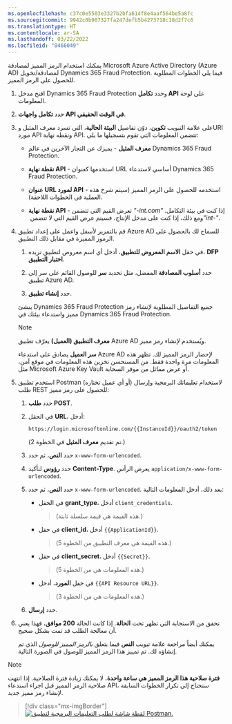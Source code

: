 ```yaml
---
ms.openlocfilehash: c37c0e5503e3327b2bfa614f8e4aaf564be5a8fc
ms.sourcegitcommit: 9942c0b907327fa247defb5b4273718c18d2f7c6
ms.translationtype: HT
ms.contentlocale: ar-SA
ms.lasthandoff: 03/22/2022
ms.locfileid: "8466049"
---
```

يمكنك استخدام الرمز المميز لمصادقة Microsoft Azure Active Directory (Azure AD) لمصادقة/تخويل Dynamics 365 Fraud Protection. فيما يلي الخطوات المطلوبة للحصول على الرمز المميز. 

1. افتح مدخل Dynamics 365 Fraud Protection وحدد **تكامل API** على لوحة المعلومات.

1. حدد **تكامل واجهات API في الوقت الحقيقي**.

1. على علامة التبويب **تكوين**، دوّن تفاصيل **البيئة الحالية**، التي تسرد معرف المثيل وURI مورد API ونقطه نهاية API. تتضمن المعلومات التي تقوم بتسجيلها ما يلي:

    - **معرف المثيل** - يميزك عن التجار الآخرين في عالم Dynamics 365 Fraud Protection.

    - **نقطة نهاية API** - استخدمها كعنوان URL أساسي لاستدعاء Dynamics 365 Fraud Protection.

    - **عنوان URL‎ لمورد API** - استخدمه للحصول على الرمز المميز (سيتم شرح هذه العملية في الخطوات اللاحقة).

    - **نقطة نهاية API** - تعرض القيم التي تتضمن *"-int.com"* إذا كنت في بيئة التكامل. ومع ذلك، إذا كنت على مدخل الإنتاج، فسيتم عرض القيم التي لا تتضمن *‏"int-"*.

1. قم بالتمرير لأسفل واعمل على إعداد تطبيق Azure AD للسماح لك بالحصول على الرموز المميزة في مقابل ذلك التطبيق.

    1. في حقل **الاسم المعروض للتطبيق**، أدخل أي اسم معروض لتطبيق تريده، **DFP اختبار التطبيق**.

    1. حدد **أسلوب المصادقة** المفضل، مثل تحديد **سر** للوصول القائم على سر إلى تطبيق Azure AD.

    1. حدد **إنشاء تطبيق**.

   ينشئ Dynamics 365 Fraud Protection جميع التفاصيل المطلوبة لإنشاء رمز مميز واستدعاء بيئتك في Dynamics 365 Fraud Protection.

    > [!NOTE]
    >
    > **معرف التطبيق (العميل)** يعرّف تطبيق Azure AD ويُستخدم لإنشاء رمز مميز.
    >
    > **سر العميل** يصادق على استدعاء Azure AD لإحضار الرمز المميز لك. تظهر هذه المعلومات مرة واحدة فقط. من المستحسن تخزين هذه المعلومات في موقع آمن، مثل Microsoft Azure Key Vault أو عرض مماثل من موفر السحابة.

1. استخدم تطبيق Postman (أو أي عميل تختاره) لاستخدام تعليماتك البرمجية وإرسال طلب REST للحصول على رمز مميز:

    1. حدد **طلب POST**.

    1. في الحقل **URL**، أدخل:

       `https://login.microsoftonline.com/{{InstanceId}}/oauth2/token`

        (تم تقديم **معرف المثيل** في الخطوة 2.)

    1. حدد **النص**، ثم حدد `x-www-form-urlencoded`.

    1. حدد **رؤوس** لتأكيد **Content-Type**. يعرض الرأس `application/x-www-form-urlencoded`.

    1. حدد **النص**، ثم حدد `x-www-form-urlencoded`. بعد ذلك، أدخل المعلومات التالية:

        - في الحقل **grant_type**، أدخل `client_credentials`.
            > (هذه القيمة هي قيمة سلسلة ثابتة.)

        - في حقل **client_id**، أدخل `{{ApplicationId}}`.
            > (هذه القيمة هي معرف التطبيق من الخطوة 5.)

        - في حقل **client_secret‎**، أدخل `{{Secret}}`.
            > (هذه المعلومات هي من الخطوة 5.)

        - في حقل **المورد**، أدخل `{{API Resource URL}}`.
            > (هذه المعلومات هي من الخطوة 3.)

    1. حدد **إرسال**.

1. تحقق من الاستجابة التي تظهر تحت **الحالة**. إذا كانت الحالة **200 موافق**، فهذا يعني أن معالجة الطلب قد تمت بشكل صحيح.

    يمكنك أيضاً مراجعة علامة تبويب **النص** فيما يتعلق *بالرمز المميز للوصول* الذي تم إنشاؤه لك. تم تمييز هذا الرمز المميز للوصول في الصورة التالية.

> [!NOTE]
> **فترة صلاحية هذا الرمز المميز هي ساعة واحدة.** لا يمكنك زيادة فترة الصلاحية. إذا انتهت صلاحية الرمز المميز قبل اجراء استدعاء API، ستحتاج إلى تكرار الخطوات السابقة لإنشاء رمز مميز جديد.

> [!div class="mx-imgBorder"]
> [![لقطة شاشة لطلب التعليمات البرمجية لتطبيق Postman.](../media/postman.png)](../media/postman.png#lightbox)
